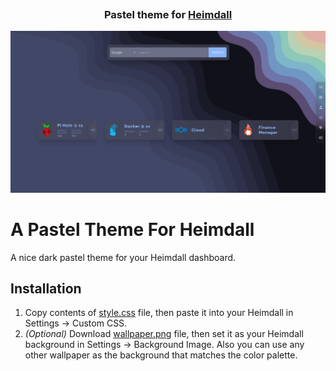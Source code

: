 <h3 align="center">
	<img src="https://raw.githubusercontent.com/catppuccin/catppuccin/main/assets/misc/transparent.png" height="30" width="0px"/>
	Pastel theme for <a href="https://github.com/linuxserver/Heimdall/">Heimdall</a>
	<img src="https://raw.githubusercontent.com/catppuccin/catppuccin/main/assets/misc/transparent.png" height="30" width="0px"/>
</h3>

<p align="center">
	<img src="preview.png">
</p>

# A Pastel Theme For Heimdall

A nice dark pastel theme for your Heimdall dashboard.

## Installation

1. Copy contents of [style.css](https://github.com/TheDev42/Pastel-Heimdall-Theme/blob/main/style.css) file, then paste it into your Heimdall in Settings -> Custom CSS.
2. _(Optional)_ Download [wallpaper.png](https://github.com/TheDev42/Pastel-Heimdall-Theme/blob/main/wallpaper.png) file, then set it as your Heimdall background in Settings -> Background Image. Also you can use any other wallpaper as the background that matches the color palette.
